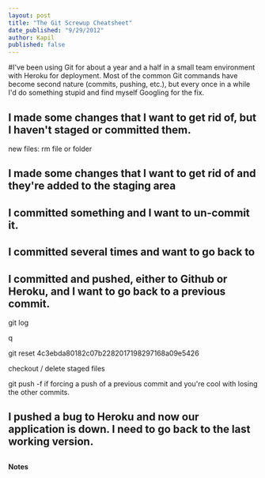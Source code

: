 ```yaml
---
layout: post
title: "The Git Screwup Cheatsheet"
date_published: "9/29/2012" 
author: Kapil
published: false
---
```


#I've been using Git for about a year and a half in a small team environment with Heroku for deployment. Most of the common Git commands have become second nature (commits, pushing, etc.), but every once in a while I'd do something stupid and find myself Googling for the fix. 

## I made some changes that I want to get rid of, but I haven't staged or committed them.



new files: rm file or folder

## I made some changes that I want to get rid of and they're added to the staging area

## I committed something and I want to un-commit it.

## I committed several times and want to go back to

## I committed and pushed, either to Github or Heroku, and I want to go back to a previous commit.

git log

q

git reset 4c3ebda80182c07b2282017198297168a09e5426

checkout / delete staged files

git push -f if forcing a push of a previous commit and you're cool with losing the other commits.

## I pushed a bug to Heroku and now our application is down. I need to go back to the last working version.



## 

## 

#### Notes
